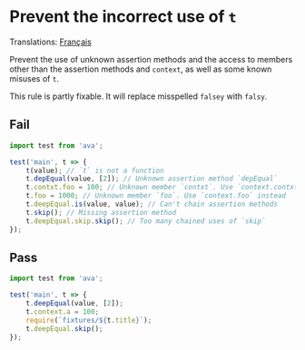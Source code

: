 # Prevent the incorrect use of `t`

Translations: [Français](https://github.com/avajs/ava-docs/blob/master/fr_FR/related/eslint-plugin-ava/docs/rules/use-t-well.md)

Prevent the use of unknown assertion methods and the access to members other than the assertion methods and `context`, as well as some known misuses of `t`.

This rule is partly fixable. It will replace misspelled `falsey` with `falsy`.


## Fail

```js
import test from 'ava';

test('main', t => {
	t(value); // `t` is not a function
	t.depEqual(value, [2]); // Unknown assertion method `depEqual`
	t.contxt.foo = 100; // Unknown member `contxt`. Use `context.contxt` instead
	t.foo = 1000; // Unknown member `foo`. Use `context.foo` instead
	t.deepEqual.is(value, value); // Can't chain assertion methods
	t.skip(); // Missing assertion method
	t.deepEqual.skip.skip(); // Too many chained uses of `skip`
});
```


## Pass

```js
import test from 'ava';

test('main', t => {
	t.deepEqual(value, [2]);
	t.context.a = 100;
	require(`fixtures/${t.title}`);
	t.deepEqual.skip();
});
```
